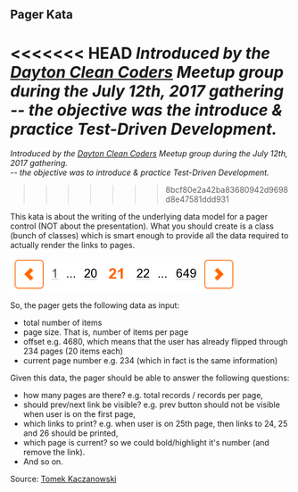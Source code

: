 Pager Kata
-----

<<<<<<< HEAD
*Introduced by the [Dayton Clean Coders](https://www.meetup.com/daytoncleancoders/) Meetup group during the July 12th, 2017 gathering -- the objective was the introduce & practice Test-Driven Development.*
=======
*Introduced by the [Dayton Clean Coders](https://www.meetup.com/daytoncleancoders/) Meetup group during the July 12th, 2017 gathering. <br>-- the objective was to introduce & practice Test-Driven Development.*
>>>>>>> 8bcf80e2a42ba83680942d9698d8e47581ddd931

This kata is about the writing of the underlying data model for a pager control (NOT about the presentation). What you should create is a class (bunch of classes) which is smart enough to provide all the data required to actually render the links to pages.

![pager control](pager.png)

So, the pager gets the following data as input:

- total number of items
- page size. That is, number of items per page
- offset e.g. 4680, which means that the user has already flipped through 234 pages (20 items each) 
- current page number e.g. 234 (which in fact is the same information)

Given this data, the pager should be able to answer the following questions:

- how many pages are there? e.g. total records / records per page,
- should prev/next link be visible? e.g. prev button should not be visible when user is on the first page,
- which links to print? e.g. when user is on 25th page, then links to 24, 25 and 26 should be printed,
- which page is current? so we could bold/highlight it's number (and remove the link).
- And so on.

Source: [Tomek Kaczanowski](http://kaczanowscy.pl/tomek/2013-04/code-kata-pager)
